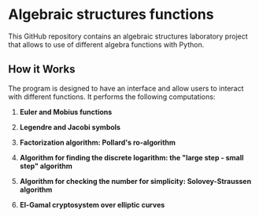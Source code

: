 # Algebraic structures functions

This GitHub repository contains an algebraic structures laboratory project that allows to use of different algebra functions with Python.

## How it Works

The program is designed to have an interface and allow users to interact with different functions. It performs the following computations:

1. **Euler and Mobius functions**

2. **Legendre and Jacobi symbols**

3. **Factorization algorithm: Pollard's ro-algorithm**

4. **Algorithm for finding the discrete logarithm: the "large step - small step" algorithm**

5. **Algorithm for checking the number for simplicity: Solovey-Straussen algorithm**

6. **El-Gamal cryptosystem over elliptic curves**

